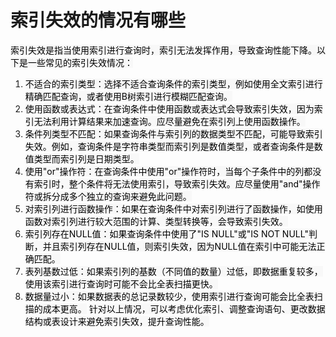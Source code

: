 # 索引失效的情况有哪些
<font style="color:rgb(0, 0, 0);background-color:rgb(248, 248, 248);">索引失效是指当使用索引进行查询时，索引无法发挥作用，导致查询性能下降。以下是一些常见的索引失效情况：</font>
1. <font style="color:rgb(0, 0, 0);background-color:rgb(248, 248, 248);">不适合的索引类型：选择不适合查询条件的索引类型，例如使用全文索引进行精确匹配查询，或者使用B树索引进行模糊匹配查询。</font>
2. <font style="color:rgb(0, 0, 0);background-color:rgb(248, 248, 248);">使用函数或表达式：在查询条件中使用函数或表达式会导致索引失效，因为索引无法利用计算结果来加速查询。应尽量避免在索引列上使用函数操作。</font>
3. <font style="color:rgb(0, 0, 0);background-color:rgb(248, 248, 248);">条件列类型不匹配：如果查询条件与索引列的数据类型不匹配，可能导致索引失效。例如，查询条件是字符串类型而索引列是数值类型，或者查询条件是数值类型而索引列是日期类型。</font>
4. <font style="color:rgb(0, 0, 0);background-color:rgb(248, 248, 248);">使用"or"操作符：在查询条件中使用"or"操作符时，当每个子条件中的列都没有索引时，整个条件将无法使用索引，导致索引失效。应尽量使用"and"操作符或拆分成多个独立的查询来避免此问题。</font>
5. <font style="color:rgb(0, 0, 0);background-color:rgb(248, 248, 248);">对索引列进行函数操作：如果在查询条件中对索引列进行了函数操作，如使用函数对索引列进行较大范围的计算、类型转换等，会导致索引失效。</font>
6. <font style="color:rgb(0, 0, 0);background-color:rgb(248, 248, 248);">索引列存在NULL值：如果查询条件中使用了"IS NULL"或"IS NOT NULL"判断，并且索引列存在NULL值，则索引失效，因为NULL值在索引中可能无法正确匹配。</font>
7. <font style="color:rgb(0, 0, 0);background-color:rgb(248, 248, 248);">表列基数过低：如果索引列的基数（不同值的数量）过低，即数据重复较多，使用该索引进行查询时可能不会比全表扫描更快。</font>
8. <font style="color:rgb(0, 0, 0);background-color:rgb(248, 248, 248);">数据量过小：如果数据表的总记录数较少，使用索引进行查询可能会比全表扫描的成本更高。</font>
<font style="color:rgb(0, 0, 0);background-color:rgb(248, 248, 248);">针对以上情况，可以考虑优化索引、调整查询语句、更改数据结构或表设计来避免索引失效，提升查询性能。</font>
